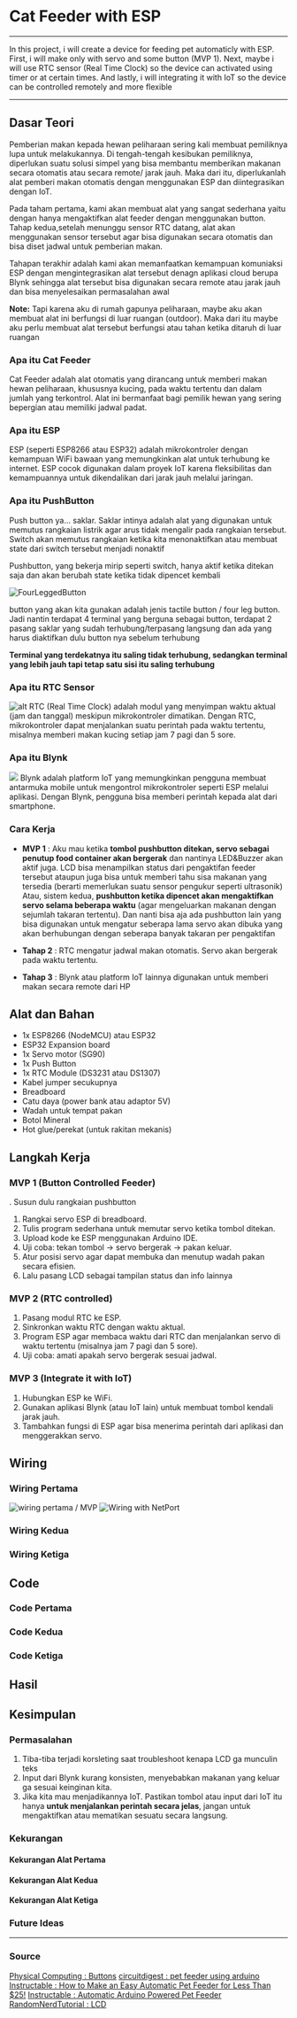 # Cat Feeder with ESP
---
In this project, i will create a device for feeding pet automaticly with ESP. First, i will make only with servo and some button (MVP 1). Next, maybe i will use RTC sensor (Real Time Clock) so the device can activated using timer or at certain times. And lastly, i will integrating it with IoT so the device can be controlled remotely and more flexible

---
## Dasar Teori
 Pemberian makan kepada hewan peliharaan sering kali membuat pemiliknya lupa untuk melakukannya. Di tengah-tengah kesibukan pemiliknya, diperlukan suatu solusi simpel yang bisa membantu memberikan makanan secara otomatis atau secara remote/ jarak jauh. Maka dari itu, diperlukanlah alat pemberi makan otomatis dengan menggunakan ESP dan diintegrasikan dengan IoT. 

 Pada taham pertama, kami akan membuat alat yang sangat sederhana yaitu dengan hanya mengaktifkan alat feeder dengan menggunakan button. Tahap kedua,setelah menunggu sensor RTC datang, alat akan menggunakan sensor tersebut agar bisa digunakan secara otomatis dan bisa diset jadwal untuk pemberian makan. 
 
 Tahapan terakhir adalah kami akan memanfaatkan kemampuan komuniaksi ESP dengan mengintegrasikan alat tersebut denagn aplikasi cloud berupa Blynk sehingga alat tersebut bisa digunakan secara remote atau jarak jauh dan bisa menyelesaikan permasalahan awal

 **Note:**
 Tapi karena aku di rumah gapunya peliharaan, maybe aku akan membuat alat ini berfungsi di luar ruangan (outdoor). Maka dari itu maybe aku perlu membuat alat tersebut berfungsi atau tahan ketika ditaruh di luar ruangan
### Apa itu Cat Feeder
Cat Feeder adalah alat otomatis yang dirancang untuk memberi makan hewan peliharaan, khususnya kucing, pada waktu tertentu dan dalam jumlah yang terkontrol. Alat ini bermanfaat bagi pemilik hewan yang sering bepergian atau memiliki jadwal padat.
### Apa itu ESP
ESP (seperti ESP8266 atau ESP32) adalah mikrokontroler dengan kemampuan WiFi bawaan yang memungkinkan alat untuk terhubung ke internet. ESP cocok digunakan dalam proyek IoT karena fleksibilitas dan kemampuannya untuk dikendalikan dari jarak jauh melalui jaringan.
### Apa itu PushButton
Push button ya... saklar. Saklar intinya adalah alat yang digunakan untuk memutus rangkaian listrik agar arus tidak mengalir pada rangkaian tersebut. Switch akan memutus rangkaian ketika kita menonaktifkan atau membuat state dari switch tersebut menjadi nonaktif

Pushbutton, yang bekerja mirip seperti switch, hanya aktif ketika ditekan saja dan akan berubah state ketika tidak dipencet kembali

 ![FourLeggedButton](./assets/image/FourLeggedTactileButtons.png)

button yang akan kita gunakan adalah jenis tactile button / four leg button. Jadi nantin terdapat 4 terminal yang berguna sebagai button, terdapat 2 pasang saklar yang sudah terhubung/terpasang langsung dan ada yang harus diaktifkan dulu button nya sebelum terhubung

**Terminal yang terdekatnya itu saling tidak terhubung, sedangkan terminal yang lebih jauh tapi tetap satu sisi itu saling terhubung**



### Apa itu RTC Sensor
![alt](./assets/image/DS1307%20RTC.webp)
RTC (Real Time Clock) adalah modul yang menyimpan waktu aktual (jam dan tanggal) meskipun mikrokontroler dimatikan. Dengan RTC, mikrokontroler dapat menjalankan suatu perintah pada waktu tertentu, misalnya memberi makan kucing setiap jam 7 pagi dan 5 sore.
### Apa itu Blynk
![](./assets/image/blynk-web-client.png)
Blynk adalah platform IoT yang memungkinkan pengguna membuat antarmuka mobile untuk mengontrol mikrokontroler seperti ESP melalui aplikasi. Dengan Blynk, pengguna bisa memberi perintah kepada alat dari smartphone.
### Cara Kerja
- **MVP 1** : Aku mau ketika **tombol pushbutton ditekan, servo sebagai penutup food container akan bergerak** dan nantinya LED&Buzzer akan aktif juga. LCD bisa menampilkan status dari pengaktifan feeder tersebut ataupun juga bisa untuk memberi tahu sisa makanan yang tersedia (berarti memerlukan suatu sensor pengukur seperti ultrasonik) 
  Atau, sistem kedua, **pushbutton ketika dipencet akan mengaktifkan servo selama beberapa waktu** (agar mengeluarkan makanan dengan sejumlah takaran tertentu). Dan nanti bisa aja ada pushbutton lain yang bisa digunakan untuk mengatur seberapa lama servo akan dibuka yang akan berhubungan dengan seberapa banyak takaran per pengaktifan
- **Tahap 2** : RTC mengatur jadwal makan otomatis. Servo akan bergerak pada waktu tertentu.

- **Tahap 3** : Blynk atau platform IoT lainnya digunakan untuk memberi makan secara remote dari HP
## Alat dan Bahan
- 1x ESP8266 (NodeMCU) atau ESP32
- ESP32 Expansion board
- 1x Servo motor (SG90)
- 1x Push Button
- 1x RTC Module (DS3231 atau DS1307)
- Kabel jumper secukupnya
- Breadboard
- Catu daya (power bank atau adaptor 5V)
- Wadah untuk tempat pakan
- Botol Mineral
- Hot glue/perekat (untuk rakitan mekanis)
## Langkah Kerja
### MVP 1 (Button Controlled Feeder)
. Susun dulu rangkaian pushbutton
1. Rangkai servo ESP di breadboard.
2. Tulis program sederhana untuk memutar servo ketika tombol ditekan.
3. Upload kode ke ESP menggunakan Arduino IDE.
4. Uji coba: tekan tombol → servo bergerak → pakan keluar.
5. Atur posisi servo agar dapat membuka dan menutup wadah pakan secara efisien.
6. Lalu pasang LCD sebagai tampilan status dan info lainnya
### MVP 2 (RTC controlled)
1. Pasang modul RTC ke ESP.
2. Sinkronkan waktu RTC dengan waktu aktual.
3. Program ESP agar membaca waktu dari RTC dan menjalankan servo di waktu tertentu (misalnya jam 7 pagi dan 5 sore).
4. Uji coba: amati apakah servo bergerak sesuai jadwal.
### MVP 3 (Integrate it with IoT)
1. Hubungkan ESP ke WiFi.
2. Gunakan aplikasi Blynk (atau IoT lain) untuk membuat tombol kendali jarak jauh.
3. Tambahkan fungsi di ESP agar bisa menerima perintah dari aplikasi dan menggerakkan servo.

## Wiring
### Wiring Pertama
![wiring pertama / MVP](./assets/image/wiring1.png)
![Wiring with NetPort](./assets/image/wiring1netport.png)
### Wiring Kedua
### Wiring Ketiga
## Code
### Code Pertama

### Code Kedua
### Code Ketiga
## Hasil

## Kesimpulan
### Permasalahan 
1. Tiba-tiba terjadi korsleting saat troubleshoot kenapa LCD ga munculin teks
2. Input dari Blynk kurang konsisten, menyebabkan makanan yang keluar ga sesuai keinginan kita.
3. Jika kita mau menjadikannya IoT. Pastikan tombol atau input dari IoT itu hanya **untuk menjalankan perintah secara jelas**, jangan untuk mengaktifkan atau mematikan sesuatu secara langsung.
### Kekurangan
#### Kekurangan Alat Pertama
#### Kekurangan Alat Kedua
#### Kekurangan Alat Ketiga
### Future Ideas

---
### Source
[Physical Computing : Buttons](https://makeabilitylab.github.io/physcomp/arduino/buttons.html)
[circuitdigest : pet feeder using arduino](https://circuitdigest.com/microcontroller-projects/automatic-pet-feeder-using-arduino)
[Instructable : How to Make an Easy Automatic Pet Feeder for Less Than $25!](https://www.instructables.com/Simple-and-Easy-Automatic-Pet-Feeder-With-Arduino/)
[Instructable : Automatic Arduino Powered Pet Feeder](https://www.instructables.com/Automatic-Arduino-Powered-Pet-Feeder/)
[RandomNerdTutorial : LCD](https://randomnerdtutorials.com/esp32-esp8266-i2c-lcd-arduino-ide/)